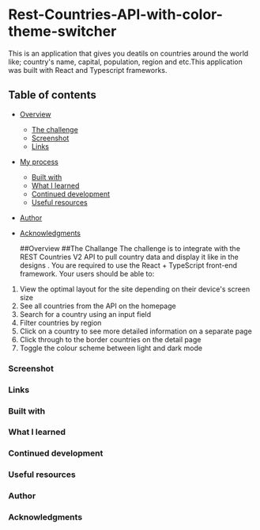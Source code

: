 # Rest-Countries-API-with-color-theme-switcher
This is an application that gives you deatils on countries around the world like; country's name, capital, population, region and etc.This application was built with React and Typescript frameworks.

## Table of contents

- [Overview](#overview)
  - [The challenge](#the-challenge)
  - [Screenshot](#screenshot)
  - [Links](#links)
- [My process](#my-process)
  - [Built with](#built-with)
  - [What I learned](#what-i-learned)
  - [Continued development](#continued-development)
  - [Useful resources](#useful-resources)
- [Author](#author)
- [Acknowledgments](#acknowledgments)

  ##Overview
  ##The Challange
The challenge is to integrate with the REST Countries V2 API to pull country data and display it like in the designs . You are required to use the React + TypeScript front-end framework.
Your users should be able to:
1. View the optimal layout for the site depending on their device's screen size
2. See all countries from the API on the homepage
3. Search for a country using an input field
4. Filter countries by region
5. Click on a country to see more detailed information on a separate page
6. Click through to the border countries on the detail page
7. Toggle the colour scheme between light and dark mode

### Screenshot

### Links

### Built with

### What I learned

### Continued development

### Useful resources

### Author

### Acknowledgments

